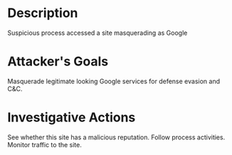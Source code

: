 # Description
Suspicious process accessed a site masquerading as Google
# Attacker's Goals
Masquerade legitimate looking Google services for defense evasion and C&C.
# Investigative Actions
See whether this site has a malicious reputation.
Follow process activities.
Monitor traffic to the site.
